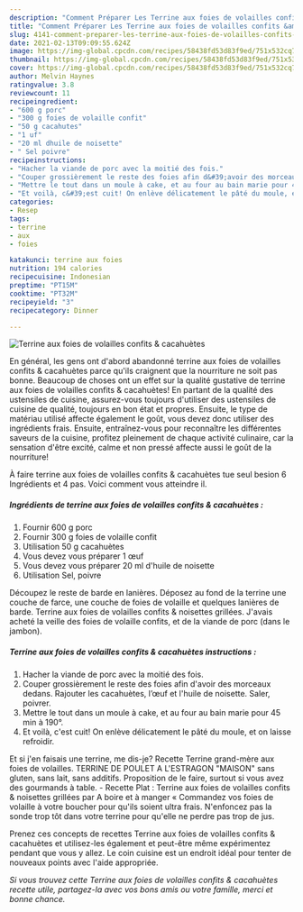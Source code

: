 ```yaml
---
description: "Comment Préparer Les Terrine aux foies de volailles confits &amp;amp; cacahuètes"
title: "Comment Préparer Les Terrine aux foies de volailles confits &amp;amp; cacahuètes"
slug: 4141-comment-preparer-les-terrine-aux-foies-de-volailles-confits-and-amp-cacahuetes
date: 2021-02-13T09:09:55.624Z
image: https://img-global.cpcdn.com/recipes/58438fd53d83f9ed/751x532cq70/terrine-aux-foies-de-volailles-confits-cacahuetes-photo-principale-de-la-recette.jpg
thumbnail: https://img-global.cpcdn.com/recipes/58438fd53d83f9ed/751x532cq70/terrine-aux-foies-de-volailles-confits-cacahuetes-photo-principale-de-la-recette.jpg
cover: https://img-global.cpcdn.com/recipes/58438fd53d83f9ed/751x532cq70/terrine-aux-foies-de-volailles-confits-cacahuetes-photo-principale-de-la-recette.jpg
author: Melvin Haynes
ratingvalue: 3.8
reviewcount: 11
recipeingredient:
- "600 g porc"
- "300 g foies de volaille confit"
- "50 g cacahutes"
- "1 uf"
- "20 ml dhuile de noisette"
- " Sel poivre"
recipeinstructions:
- "Hacher la viande de porc avec la moitié des fois."
- "Couper grossièrement le reste des foies afin d&#39;avoir des morceaux dedans. Rajouter les cacahuètes, l’œuf et l&#39;huile de noisette. Saler, poivrer."
- "Mettre le tout dans un moule à cake, et au four au bain marie pour 45 min à 190°."
- "Et voilà, c&#39;est cuit! On enlève délicatement le pâté du moule, et on laisse refroidir."
categories:
- Resep
tags:
- terrine
- aux
- foies

katakunci: terrine aux foies 
nutrition: 194 calories
recipecuisine: Indonesian
preptime: "PT15M"
cooktime: "PT32M"
recipeyield: "3"
recipecategory: Dinner

---
```



![Terrine aux foies de volailles confits &amp; cacahuètes](https://img-global.cpcdn.com/recipes/58438fd53d83f9ed/751x532cq70/terrine-aux-foies-de-volailles-confits-cacahuetes-photo-principale-de-la-recette.jpg)

En général, les gens ont d'abord abandonné terrine aux foies de volailles confits &amp; cacahuètes parce qu'ils craignent que la nourriture ne soit pas bonne. Beaucoup de choses ont un effet sur la qualité gustative de terrine aux foies de volailles confits &amp; cacahuètes! En partant de la qualité des ustensiles de cuisine, assurez-vous toujours d'utiliser des ustensiles de cuisine de qualité, toujours en bon état et propres. Ensuite, le type de matériau utilisé affecte également le goût, vous devez donc utiliser des ingrédients frais. Ensuite, entraînez-vous pour reconnaître les différentes saveurs de la cuisine, profitez pleinement de chaque activité culinaire, car la sensation d'être excité, calme et non pressé affecte aussi le goût de la nourriture!

<!--inarticleads1-->

À faire terrine aux foies de volailles confits &amp; cacahuètes tue seul besion 6 Ingrédients et 4 pas. Voici comment vous atteindre il.

##### Ingrédients de terrine aux foies de volailles confits &amp; cacahuètes :

1. Fournir 600 g porc
1. Fournir 300 g foies de volaille confit
1. Utilisation 50 g cacahuètes
1. Vous devez vous préparer 1 œuf
1. Vous devez vous préparer 20 ml d&#39;huile de noisette
1. Utilisation  Sel, poivre


Découpez le reste de barde en lanières. Déposez au fond de la terrine une couche de farce, une couche de foies de volaille et quelques lanières de barde. Terrine aux foies de volailles confits &amp; noisettes grillées. J&#39;avais acheté la veille des foies de volaille confits, et de la viande de porc (dans le jambon). 

<!--inarticleads2-->

##### Terrine aux foies de volailles confits &amp; cacahuètes instructions :

1. Hacher la viande de porc avec la moitié des fois.
1. Couper grossièrement le reste des foies afin d&#39;avoir des morceaux dedans. Rajouter les cacahuètes, l’œuf et l&#39;huile de noisette. Saler, poivrer.
1. Mettre le tout dans un moule à cake, et au four au bain marie pour 45 min à 190°.
1. Et voilà, c&#39;est cuit! On enlève délicatement le pâté du moule, et on laisse refroidir.


Et si j&#39;en faisais une terrine, me dis-je? Recette Terrine grand-mère aux foies de volailles. TERRINE DE POULET A L&#39;ESTRAGON &#34;MAISON&#34; sans gluten, sans lait, sans additifs. Proposition de le faire, surtout si vous avez des gourmands à table. - Recette Plat : Terrine aux foies de volailles confits &amp; noisettes grillées par A boire et à manger « Commandez vos foies de volaille à votre boucher pour qu&#39;ils soient ultra frais. N&#39;enfoncez pas la sonde trop tôt dans votre terrine pour qu&#39;elle ne perdre pas trop de jus. 

<!--inarticleads1-->

<p>
Prenez ces concepts de recettes Terrine aux foies de volailles confits &amp; cacahuètes et utilisez-les également et peut-être même expérimentez pendant que vous y allez. Le coin cuisine est un endroit idéal pour tenter de nouveaux points avec l'aide appropriée.
</p>

<p>
<i>Si vous trouvez cette Terrine aux foies de volailles confits &amp; cacahuètes recette utile, partagez-la avec vos bons amis ou votre famille, merci et bonne chance.</i>
</p>
